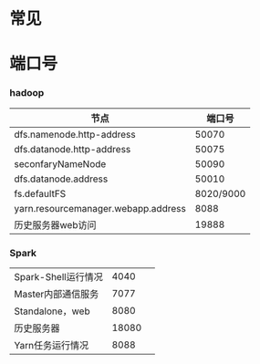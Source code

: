 # 常见

# 端口号

### hadoop

| 节点                                | 端口号    |
| ----------------------------------- | --------- |
| dfs.namenode.http-address           | 50070     |
| dfs.datanode.http-address           | 50075     |
| seconfaryNameNode                   | 50090     |
| dfs.datanode.address                | 50010     |
| fs.defaultFS                        | 8020/9000 |
| yarn.resourcemanager.webapp.address | 8088      |
| 历史服务器web访问                   | 19888     |

### Spark

|                     |       |      |
| ------------------- | ----- | ---- |
| Spark-Shell运行情况 | 4040  |      |
| Master内部通信服务  | 7077  |      |
| Standalone，web     | 8080  |      |
| 历史服务器          | 18080 |      |
| Yarn任务运行情况    | 8088  |      |

